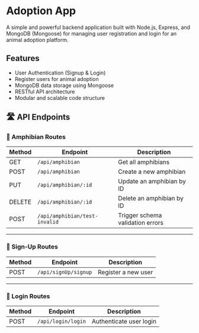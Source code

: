 # Adoption App
A simple and powerful backend application built with Node.js, Express, and MongoDB (Mongoose) for managing user registration and login for an animal adoption platform.

## Features
- User Authentication (Signup & Login)
- Register users for animal adoption
- MongoDB data storage using Mongoose
- RESTful API architecture
- Modular and scalable code structure

## 🛣️ API Endpoints

### 🐸 Amphibian Routes

| Method | Endpoint                        | Description                      |
|--------|----------------------------------|----------------------------------|
| GET    | `/api/amphibian`                | Get all amphibians               |
| POST   | `/api/amphibian`                | Create a new amphibian           |
| PUT    | `/api/amphibian/:id`            | Update an amphibian by ID        |
| DELETE | `/api/amphibian/:id`            | Delete an amphibian by ID        |
| POST   | `/api/amphibian/test-invalid`   | Trigger schema validation errors |

---

### 👤 Sign-Up Routes

| Method | Endpoint             | Description               |
|--------|----------------------|---------------------------|
| POST   | `/api/signUp/signup` | Register a new user       |

---

### 🔐 Login Routes

| Method | Endpoint          | Description              |
|--------|-------------------|--------------------------|
| POST   | `/api/login/login` | Authenticate user login  |

